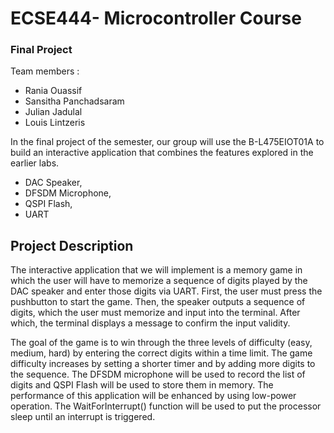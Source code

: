 # ECSE444- Microcontroller Course
### Final Project 

Team members : 
- Rania Ouassif 
- Sansitha Panchadsaram 
- Julian Jadulal
- Louis Lintzeris

In the final project of the semester, our group will use the B-L475EIOT01A to build an interactive application that combines the features explored in the earlier labs.
 - DAC Speaker, 
 - DFSDM Microphone,
 - QSPI Flash, 
 - UART
## Project Description
  The interactive application that we will implement is a memory game in which the user will have to memorize a sequence of digits played by the DAC speaker and enter those digits via UART. First, the user must press the pushbutton to start the game. Then, the speaker outputs a sequence of digits, which the user must memorize and input into the terminal. After which, the terminal displays a message to confirm the input validity.  

  The goal of the game is to win through the three levels of difficulty (easy, medium, hard) by entering the correct digits within a time limit. The game difficulty increases by setting a shorter timer and by adding more digits to the sequence. The DFSDM microphone will be used to record the list of digits and QSPI Flash will be used to store them in memory. The performance of this application will be enhanced by using low-power operation. The WaitForInterrupt() function will be used to put the processor sleep until an interrupt is triggered. 
